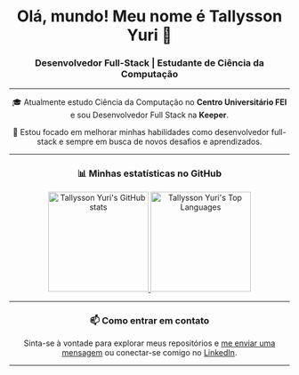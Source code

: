
<h1 align="center">Olá, mundo! Meu nome é Tallysson Yuri 👋</h1>
<h3 align="center">Desenvolvedor Full-Stack | Estudante de Ciência da Computação</h3>

---

<p align="center">
  🎓 Atualmente estudo Ciência da Computação no <strong>Centro Universitário FEI</strong> e sou Desenvolvedor Full Stack na <strong>Keeper</strong>.
</p>

<p align="center">
  🚀 Estou focado em melhorar minhas habilidades como desenvolvedor full-stack e sempre em busca de novos desafios e aprendizados.
</p>

---

<h3 align="center">📊 Minhas estatísticas no GitHub</h3>

<p align="center">
  <a href="https://github.com/tallyssonyuri">
    <img height="180em" src="https://github-readme-stats.vercel.app/api?username=tallyssonyuri&show_icons=true&theme=dracula" alt="Tallysson Yuri's GitHub stats" />
  </a>
  <a href="https://github.com/tallyssonyuri">
    <img height="180em" src="https://github-readme-stats.vercel.app/api/top-langs/?username=tallyssonyuri&layout=compact&theme=dracula" alt="Tallysson Yuri's Top Languages" />
  </a>
</p>

---

<h3 align="center">📫 Como entrar em contato</h3>

<p align="center">
  Sinta-se à vontade para explorar meus repositórios e <a href="mailto:tallyssonyuri03@gmail.com">me enviar uma mensagem</a> ou conectar-se comigo no <a href="https://www.linkedin.com/in/tallysson-yuri/">LinkedIn</a>.
</p>

---
